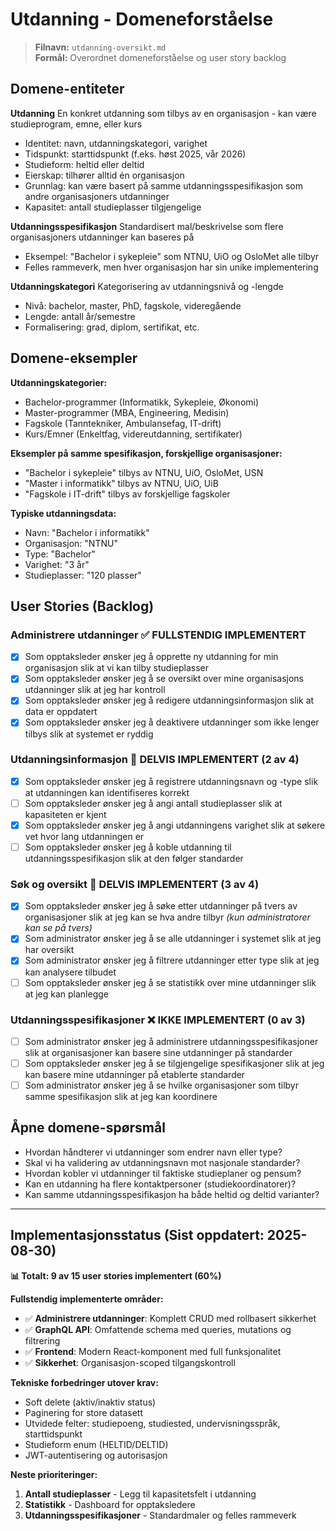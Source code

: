 # Utdanning - Domeneforståelse

> **Filnavn:** `utdanning-oversikt.md`  
> **Formål:** Overordnet domeneforståelse og user story backlog

## Domene-entiteter

**Utdanning** 
En konkret utdanning som tilbys av en organisasjon - kan være studieprogram, emne, eller kurs
- Identitet: navn, utdanningskategori, varighet
- Tidspunkt: starttidspunkt (f.eks. høst 2025, vår 2026)
- Studieform: heltid eller deltid
- Eierskap: tilhører alltid én organisasjon
- Grunnlag: kan være basert på samme utdanningsspesifikasjon som andre organisasjoners utdanninger
- Kapasitet: antall studieplasser tilgjengelige

**Utdanningsspesifikasjon**
Standardisert mal/beskrivelse som flere organisasjoners utdanninger kan baseres på
- Eksempel: "Bachelor i sykepleie" som NTNU, UiO og OsloMet alle tilbyr
- Felles rammeverk, men hver organisasjon har sin unike implementering

**Utdanningskategori**
Kategorisering av utdanningsnivå og -lengde
- Nivå: bachelor, master, PhD, fagskole, videregående
- Lengde: antall år/semestre
- Formalisering: grad, diplom, sertifikat, etc.

## Domene-eksempler
**Utdanningskategorier:**
- Bachelor-programmer (Informatikk, Sykepleie, Økonomi)
- Master-programmer (MBA, Engineering, Medisin)
- Fagskole (Tanntekniker, Ambulansefag, IT-drift)
- Kurs/Emner (Enkeltfag, videreutdanning, sertifikater)

**Eksempler på samme spesifikasjon, forskjellige organisasjoner:**
- "Bachelor i sykepleie" tilbys av NTNU, UiO, OsloMet, USN
- "Master i informatikk" tilbys av NTNU, UiO, UiB
- "Fagskole i IT-drift" tilbys av forskjellige fagskoler

**Typiske utdanningsdata:**
- Navn: "Bachelor i informatikk"
- Organisasjon: "NTNU" 
- Type: "Bachelor"
- Varighet: "3 år"
- Studieplasser: "120 plasser"

## User Stories (Backlog)

### Administrere utdanninger ✅ FULLSTENDIG IMPLEMENTERT
- [x] Som opptaksleder ønsker jeg å opprette ny utdanning for min organisasjon slik at vi kan tilby studieplasser
- [x] Som opptaksleder ønsker jeg å se oversikt over mine organisasjons utdanninger slik at jeg har kontroll
- [x] Som opptaksleder ønsker jeg å redigere utdanningsinformasjon slik at data er oppdatert
- [x] Som opptaksleder ønsker jeg å deaktivere utdanninger som ikke lenger tilbys slik at systemet er ryddig

### Utdanningsinformasjon 🔄 DELVIS IMPLEMENTERT (2 av 4)
- [x] Som opptaksleder ønsker jeg å registrere utdanningsnavn og -type slik at utdanningen kan identifiseres korrekt
- [ ] Som opptaksleder ønsker jeg å angi antall studieplasser slik at kapasiteten er kjent
- [x] Som opptaksleder ønsker jeg å angi utdanningens varighet slik at søkere vet hvor lang utdanningen er
- [ ] Som opptaksleder ønsker jeg å koble utdanning til utdanningsspesifikasjon slik at den følger standarder

### Søk og oversikt 🔄 DELVIS IMPLEMENTERT (3 av 4)
- [x] Som opptaksleder ønsker jeg å søke etter utdanninger på tvers av organisasjoner slik at jeg kan se hva andre tilbyr *(kun administratorer kan se på tvers)*
- [x] Som administrator ønsker jeg å se alle utdanninger i systemet slik at jeg har oversikt
- [x] Som administrator ønsker jeg å filtrere utdanninger etter type slik at jeg kan analysere tilbudet
- [ ] Som opptaksleder ønsker jeg å se statistikk over mine utdanninger slik at jeg kan planlegge

### Utdanningsspesifikasjoner ❌ IKKE IMPLEMENTERT (0 av 3)
- [ ] Som administrator ønsker jeg å administrere utdanningsspesifikasjoner slik at organisasjoner kan basere sine utdanninger på standarder
- [ ] Som opptaksleder ønsker jeg å se tilgjengelige spesifikasjoner slik at jeg kan basere mine utdanninger på etablerte standarder
- [ ] Som administrator ønsker jeg å se hvilke organisasjoner som tilbyr samme spesifikasjon slik at jeg kan koordinere

## Åpne domene-spørsmål
- Hvordan håndterer vi utdanninger som endrer navn eller type?
- Skal vi ha validering av utdanningsnavn mot nasjonale standarder?
- Hvordan kobler vi utdanninger til faktiske studieplaner og pensum?
- Kan en utdanning ha flere kontaktpersoner (studiekoordinatorer)?
- Kan samme utdanningsspesifikasjon ha både heltid og deltid varianter?

---

## Implementasjonsstatus (Sist oppdatert: 2025-08-30)

**📊 Totalt: 9 av 15 user stories implementert (60%)**

**Fullstendig implementerte områder:**
- ✅ **Administrere utdanninger**: Komplett CRUD med rollbasert sikkerhet
- ✅ **GraphQL API**: Omfattende schema med queries, mutations og filtrering
- ✅ **Frontend**: Modern React-komponent med full funksjonalitet
- ✅ **Sikkerhet**: Organisasjon-scoped tilgangskontroll

**Tekniske forbedringer utover krav:**
- Soft delete (aktiv/inaktiv status)
- Paginering for store datasett  
- Utvidede felter: studiepoeng, studiested, undervisningsspråk, starttidspunkt
- Studieform enum (HELTID/DELTID)
- JWT-autentisering og autorisasjon

**Neste prioriteringer:**
1. **Antall studieplasser** - Legg til kapasitetsfelt i utdanning
2. **Statistikk** - Dashboard for opptaksledere
3. **Utdanningsspesifikasjoner** - Standardmaler og felles rammeverk